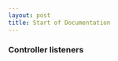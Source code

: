 ```yaml
---
layout: post
title: Start of Documentation
---
```


<a name="listeners"></a>
### Controller listeners
